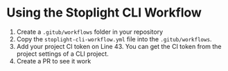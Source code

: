 # Using the Stoplight CLI Workflow

1. Create a `.gitub/workflows` folder in your repository
2. Copy the `stoplight-cli-workflow.yml` file into the `.gitub/workflows`.
3. Add your project CI token on Line 43. You can get the CI token from the project settings of a CLI project. 
4. Create a PR to see it work
